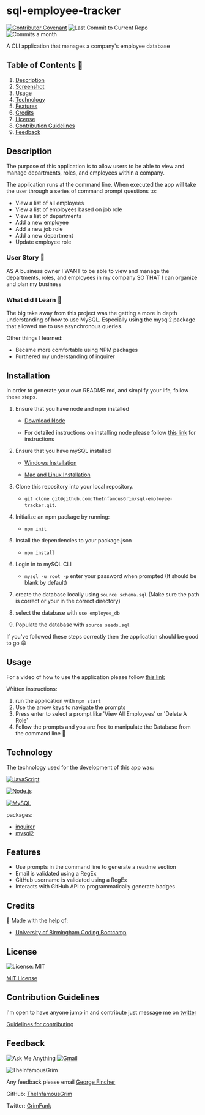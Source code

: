 # sql-employee-tracker

[![Contributor Covenant](https://img.shields.io/badge/Contributor%20Covenant-2.1-4baaaa.svg)](code_of_conduct.md)
![Last Commit to Current Repo](https://img.shields.io/github/last-commit/TheInfamousGrim/sql-employee-tracker)
![Commits a month](https://img.shields.io/github/commit-activity/m/TheInfamousGrim/sql-employee-tracker)

A CLI application that manages a company's employee database

## Table of Contents 📃

1. [Description](#description)
2. [Screenshot](#screenshot)
3. [Usage](#usage)
4. [Technology](#technology)
5. [Features](#features)
6. [Credits](#credits)
7. [License](#license)
8. [Contribution Guidelines](#contribution-guidelines)
9. [Feedback](#feedback)

## Description

The purpose of this application is to allow users to be able to view and manage departments, roles, and employees within a company.

The application runs at the command line. When executed the app will take the user through a series of command prompt questions to:

- View a list of all employees
- View a list of employees based on job role
- View a list of departments
- Add a new employee
- Add a new job role
- Add a new department
- Update employee role

### User Story 👤

AS A business owner
I WANT to be able to view and manage the departments, roles, and employees in my company
SO THAT I can organize and plan my business

### What did I Learn 🏫

The big take away from this project was the getting a more in depth understanding of how to use MySQL.
Especially using the mysql2 package that allowed me to use asynchronous queries.

Other things I learned:

- Became more comfortable using NPM packages
- Furthered my understanding of inquirer

## Installation

In order to generate your own README.md, and simplify your life, follow these steps.

1. Ensure that you have node and npm installed

   - [Download Node](https://nodejs.org/en/download/)

   - For detailed instructions on installing node please follow [this link](https://docs.npmjs.com/downloading-and-installing-node-js-and-npm) for instructions

2. Ensure that you have mySQL installed

   - [Windows Installation](https://community.chocolatey.org/packages/mysql)

   - [Mac and Linux Installation](https://formulae.brew.sh/formula/mysql#default)

3. Clone this repository into your local repository.

   - `git clone git@github.com:TheInfamousGrim/sql-employee-tracker.git`.

4. Initialize an npm package by running:

   - `npm init`

5. Install the dependencies to your package.json

   - `npm install`

6. Login in to mySQL CLI

   - `mysql -u root -p` enter your password when prompted (It should be blank by default)

7. create the database locally using `source schema.sql` (Make sure the path is correct or your in the correct directory)

8. select the database with `use employee_db`

9. Populate the database with `source seeds.sql`

If you've followed these steps correctly then the application should be good to go 😁

## Usage

For a video of how to use the application please follow [this link](https://www.youtube.com/watch?v=75thtqfJ6Sc&t=23s)

Written instructions:

1. run the application with `npm start`
2. Use the arrow keys to navigate the prompts
3. Press enter to select a prompt like 'View All Employees' or 'Delete A Role'
4. Follow the prompts and you are free to manipulate the Database from the command line 🙌

## Technology

The technology used for the development of this app was:

[![JavaScript](https://img.shields.io/badge/JavaScript-323330?style=for-the-badge&logo=javascript&logoColor=F7DF1E)](https://www.javascript.com/)

[![Node.js](https://img.shields.io/badge/node.js-43853d?style=for-the-badge&logo=node.js&logocolor=white)](https://nodejs.org/en/)

[![MySQL](https://img.shields.io/badge/MySQL-005C84?style=for-the-badge&logo=mysql&logoColor=white)](https://dev.mysql.com/)

packages:

- [inquirer](https://www.npmjs.com/package/inquirer)
- [mysql2](https://www.npmjs.com/package/mysql2)

## Features

- Use prompts in the command line to generate a readme section
- Email is validated using a RegEx
- GitHub username is validated using a RegEx
- Interacts with GitHub API to programmatically generate badges

## Credits

🙏 Made with the help of:

- [University of Birmingham Coding Bootcamp](https://www.birmingham.ac.uk/postgraduate/courses/cpd/coding-boot-camp.aspx)

## License

![License: MIT](https://img.shields.io/github/license/TheInfamousGrim/sql-employee-tracker?color=yellow)

[MIT License](/LICENSE)

## Contribution Guidelines

I'm open to have anyone jump in and contribute just message me on [twitter](https://twitter.com/VaporWhy)

[Guidelines for contributing](/code_of_conduct.md)

## Feedback

![Ask Me Anything](https://img.shields.io/badge/Ask%20me-anything-1abc9c.svg)
[![Gmail](https://img.shields.io/badge/Gmail-D14836?style=for-the-badge&logo=gmail&logoColor=white)](mailto:finchergeorge1@gmail.com)

<img src="https://avatars.githubusercontent.com/u/89855075?v=4" alt="TheInfamousGrim">

Any feedback please email [George Fincher](mailto:finchergeorge1@gmail.com)

GitHub: [TheInfamousGrim](https://api.github.com/users/TheInfamousGrim)

Twitter: [GrimFunk](https://twitter.com/VaporWhy)
